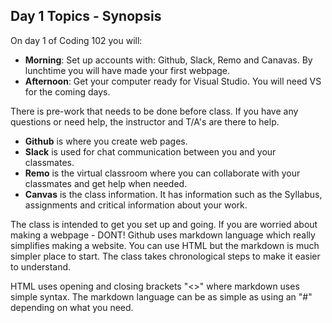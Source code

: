 ## Day 1 Topics - Synopsis

On day 1 of Coding 102 you will:
* __Morning__: 
Set up accounts with: Github, Slack, Remo and Canavas. By lunchtime you will have made your first webpage. 
* __Afternoon__: Get your computer ready for Visual Studio. You will need VS for the coming days. 

There is pre-work that needs to be done before class. If you have any questions or need help, the instructor and T/A's are there to help. 
* __Github__ is where you create web pages. 
* __Slack__ is used for chat communication between you and your classmates.
* __Remo__ is the virtual classroom where you can collaborate with your classmates and get help when needed. 
* __Canvas__ is the class information. It has information such as the Syllabus, assignments and critical information about your work.  

The class is intended to get you set up and going. If you are worried about making a webpage - DONT! Github uses markdown language which really simplifies making a website. You can use HTML but the markdown is much simpler place to start. The class takes chronological steps to make it easier to understand. 

HTML uses opening and closing brackets "<>" where markdown uses simple syntax. The markdown language can be as simple as using an "#" depending on what you need. 
